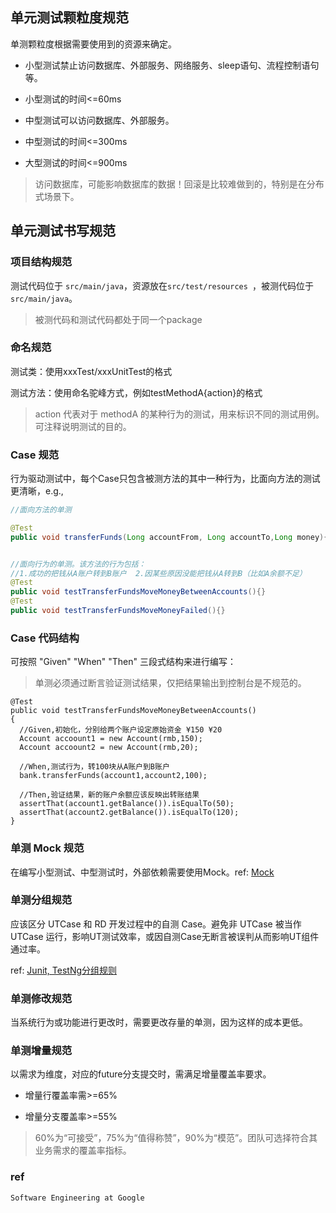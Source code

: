 ## 单元测试颗粒度规范

单测颗粒度根据需要使用到的资源来确定。
+ 小型测试禁止访问数据库、外部服务、网络服务、sleep语句、流程控制语句等。

+ 小型测试的时间<=60ms

+ 中型测试可以访问数据库、外部服务。

+ 中型测试的时间<=300ms

+ 大型测试的时间<=900ms

> 访问数据库，可能影响数据库的数据！回滚是比较难做到的，特别是在分布式场景下。


## 单元测试书写规范

### 项目结构规范

测试代码位于 `src/main/java`，资源放在`src/test/resources `，被测代码位于 `src/main/java`。
> 被测代码和测试代码都处于同一个package

### 命名规范

测试类：使用xxxTest/xxxUnitTest的格式

测试方法：使用命名驼峰方式，例如testMethodA{action}的格式
> action 代表对于 methodA 的某种行为的测试，用来标识不同的测试用例。可注释说明测试的目的。

### Case 规范

行为驱动测试中，每个Case只包含被测方法的其中一种行为，比面向方法的测试更清晰，e.g.,
```java
//面向方法的单测

@Test
public void transferFunds(Long accountFrom, Long accountTo,Long money){}


//面向行为的单测。该方法的行为包括：
//1.成功的把钱从A账户转到B账户  2.因某些原因没能把钱从A转到B（比如A余额不足）
@Test
public void testTransferFundsMoveMoneyBetweenAccounts(){}
@Test
public void testTransferFundsMoveMoneyFailed(){}

```

### Case 代码结构
可按照 "Given" "When" "Then" 三段式结构来进行编写：
> 单测必须通过断言验证测试结果，仅把结果输出到控制台是不规范的。


```
@Test
public void testTransferFundsMoveMoneyBetweenAccounts()
{
  //Given,初始化，分别给两个账户设定原始资金 ¥150 ¥20
  Account accoount1 = new Account(rmb,150);
  Account accoount2 = new Account(rmb,20);
  
  //When,测试行为，转100块从A账户到B账户
  bank.transferFunds(account1,account2,100);
  
  //Then,验证结果，新的账户余额应该反映出转账结果
  assertThat(account1.getBalance()).isEqualTo(50);
  assertThat(account2.getBalance()).isEqualTo(120);
}
```

### 单测 Mock 规范

在编写小型测试、中型测试时，外部依赖需要使用Mock。ref: [Mock](/Test/Mock.md)

### 单测分组规范

应该区分 UTCase 和 RD 开发过程中的自测 Case。避免非 UTCase 被当作 UTCase 运行，影响UT测试效率，或因自测Case无断言被误判从而影响UT组件通过率。

ref: [Junit, TestNg分组规则](/Test/UTGroup.md)


### 单测修改规范

当系统行为或功能进行更改时，需要更改存量的单测，因为这样的成本更低。

### 单测增量规范

以需求为维度，对应的future分支提交时，需满足增量覆盖率要求。

+ 增量行覆盖率需>=65% 

+ 增量分支覆盖率>=55%

> 60%为“可接受”，75%为“值得称赞”，90%为“模范”。团队可选择符合其业务需求的覆盖率指标。


### ref

`Software Engineering at Google`






